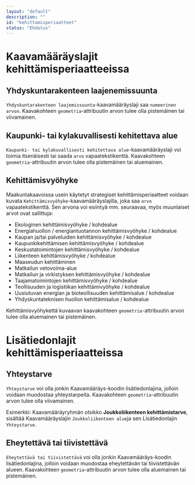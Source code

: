 ```yaml
---
layout: "default"
description: ""
id: "kehittamisperiaatteet"
status: "Ehdotus"
---
```

# Kaavamääräyslajit kehittämisperiaatteeissa

## Yhdyskuntarakenteen laajenemissuunta

```Yhdyskuntarakenteen laajemissuunta```-kaavamääräyslaji saa ```numeerinen arvon```.  Kaavakohteen ```geometria```-attribuutin arvon tulee olla pistemäinen tai viivamainen.

## Kaupunki- tai kylakuvallisesti kehitettava alue

```Kaupunki- tai kylakuvallisesti kehitettava alue```-kaavamääräyslaji voi toimia itsenäisesti tai saada   ```arvo``` vapaatekstikenttä. Kaavakohteen ```geometria```-attribuutin arvon tulee olla pistemäinen tai aluemainen.

## Kehittämisvyöhyke

Maakuntakaavoissa usein käytetyt strategiset kehittämisperiaatteet voidaan kuvata ```Kehittämisvyöhyke```-kaavamääräyslajilla, joka saa ```arvo``` vapaatekstikenttä. Sen arvona voi esiintyä mm. seuraavaa, myös muunlaiset arvot ovat sallittuja:

- Ekologinen kehittämisvyöhyke / kohdealue
- Energiahuollon / energiantuotannon kehittämisvyöhyke / kohdealue
- Kaupan ja/tai palveluiden kehittämisvyöhyke / kohdealue
- Kaupunkikehittämisen kehittämisvyöhyke / kohdealue
- Keskustatoimintojen kehittämisvyöhyke / kohdealue
- Liikenteen kehittämisvyöhyke / kohdealue
- Maaseudun kehittäminen
- Matkailun vetovoima-alue 
- Matkailun ja virkistyksen kehittämisvyöhyke / kohdealue
- Taajamatoimintojen kehittämisvyöhyke / kohdealue
- Teollisuuden ja logistiikan kehittämivyöhyke / kohdealue
- Uusiutuvan energian ja bioteollisuuden kehittämisalue / kohdealue
- Yhdyskuntateknisen huollon kehittämisalue / kohdealue

Kehittämisvyöhykettä kuvaavan kaavakohteen ```geometria```-attribuutin arvon tulee olla aluemainen tai pistemäinen. 

# Lisätiedonlajit kehittämisperiaatteissa

## Yhteystarve

```Yhteystarve``` voi olla jonkin Kaavamääräys-koodin lisätiedonlajina, jolloin voidaan muodostaa yhteystarpeita. Kaavakohteen ```geometria```-attribuutin arvon tulee olla viivamainen.

Esimerkki: Kaavamääräyryhmän otsikko **Joukkoliikenteen kehittämistarve**, sisältää Kaavamääräyslajin ```Joukkoliikenteen alue```ja sen Lisätiedonlajin ```Yhteystarve```.

## Eheytettävä tai tiivistettävä

```Eheytettävä tai tiivistettävä``` voi olla jonkin Kaavamääräys-koodin lisätiedonlajina, jolloin voidaan muodostaa eheytettävän tai tiivistettävän alueen. Kaavakohteen ```geometria```-attribuutin arvon tulee olla aluemainen tai pistemäinen.

